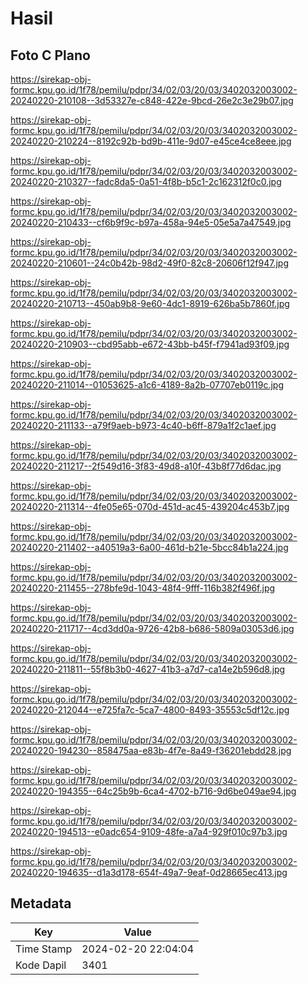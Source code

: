 # Hasil

## Foto C Plano

https://sirekap-obj-formc.kpu.go.id/1f78/pemilu/pdpr/34/02/03/20/03/3402032003002-20240220-210108--3d53327e-c848-422e-9bcd-26e2c3e29b07.jpg

https://sirekap-obj-formc.kpu.go.id/1f78/pemilu/pdpr/34/02/03/20/03/3402032003002-20240220-210224--8192c92b-bd9b-411e-9d07-e45ce4ce8eee.jpg

https://sirekap-obj-formc.kpu.go.id/1f78/pemilu/pdpr/34/02/03/20/03/3402032003002-20240220-210327--fadc8da5-0a51-4f8b-b5c1-2c162312f0c0.jpg

https://sirekap-obj-formc.kpu.go.id/1f78/pemilu/pdpr/34/02/03/20/03/3402032003002-20240220-210433--cf6b9f9c-b97a-458a-94e5-05e5a7a47549.jpg

https://sirekap-obj-formc.kpu.go.id/1f78/pemilu/pdpr/34/02/03/20/03/3402032003002-20240220-210601--24c0b42b-98d2-49f0-82c8-20606f12f947.jpg

https://sirekap-obj-formc.kpu.go.id/1f78/pemilu/pdpr/34/02/03/20/03/3402032003002-20240220-210713--450ab9b8-9e60-4dc1-8919-626ba5b7860f.jpg

https://sirekap-obj-formc.kpu.go.id/1f78/pemilu/pdpr/34/02/03/20/03/3402032003002-20240220-210903--cbd95abb-e672-43bb-b45f-f7941ad93f09.jpg

https://sirekap-obj-formc.kpu.go.id/1f78/pemilu/pdpr/34/02/03/20/03/3402032003002-20240220-211014--01053625-a1c6-4189-8a2b-07707eb0119c.jpg

https://sirekap-obj-formc.kpu.go.id/1f78/pemilu/pdpr/34/02/03/20/03/3402032003002-20240220-211133--a79f9aeb-b973-4c40-b6ff-879a1f2c1aef.jpg

https://sirekap-obj-formc.kpu.go.id/1f78/pemilu/pdpr/34/02/03/20/03/3402032003002-20240220-211217--2f549d16-3f83-49d8-a10f-43b8f77d6dac.jpg

https://sirekap-obj-formc.kpu.go.id/1f78/pemilu/pdpr/34/02/03/20/03/3402032003002-20240220-211314--4fe05e65-070d-451d-ac45-439204c453b7.jpg

https://sirekap-obj-formc.kpu.go.id/1f78/pemilu/pdpr/34/02/03/20/03/3402032003002-20240220-211402--a40519a3-6a00-461d-b21e-5bcc84b1a224.jpg

https://sirekap-obj-formc.kpu.go.id/1f78/pemilu/pdpr/34/02/03/20/03/3402032003002-20240220-211455--278bfe9d-1043-48f4-9fff-116b382f496f.jpg

https://sirekap-obj-formc.kpu.go.id/1f78/pemilu/pdpr/34/02/03/20/03/3402032003002-20240220-211717--4cd3dd0a-9726-42b8-b686-5809a03053d6.jpg

https://sirekap-obj-formc.kpu.go.id/1f78/pemilu/pdpr/34/02/03/20/03/3402032003002-20240220-211811--55f8b3b0-4627-41b3-a7d7-ca14e2b596d8.jpg

https://sirekap-obj-formc.kpu.go.id/1f78/pemilu/pdpr/34/02/03/20/03/3402032003002-20240220-212044--e725fa7c-5ca7-4800-8493-35553c5df12c.jpg

https://sirekap-obj-formc.kpu.go.id/1f78/pemilu/pdpr/34/02/03/20/03/3402032003002-20240220-194230--858475aa-e83b-4f7e-8a49-f36201ebdd28.jpg

https://sirekap-obj-formc.kpu.go.id/1f78/pemilu/pdpr/34/02/03/20/03/3402032003002-20240220-194355--64c25b9b-6ca4-4702-b716-9d6be049ae94.jpg

https://sirekap-obj-formc.kpu.go.id/1f78/pemilu/pdpr/34/02/03/20/03/3402032003002-20240220-194513--e0adc654-9109-48fe-a7a4-929f010c97b3.jpg

https://sirekap-obj-formc.kpu.go.id/1f78/pemilu/pdpr/34/02/03/20/03/3402032003002-20240220-194635--d1a3d178-654f-49a7-9eaf-0d28665ec413.jpg


## Metadata

| Key        | Value               |
| ---------- | ------------------- |
| Time Stamp | 2024-02-20 22:04:04 |
| Kode Dapil | 3401                |



